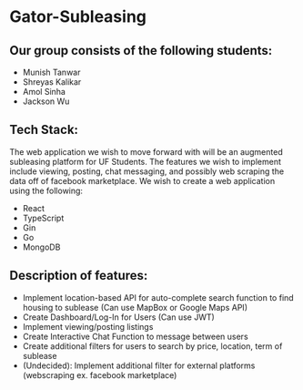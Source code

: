 # Gator-Subleasing

## Our group consists of the following students:

- Munish Tanwar
- Shreyas Kalikar
- Amol Sinha
- Jackson Wu

## Tech Stack:

The web application we wish to move forward with will be an augmented subleasing platform for UF Students. The features we wish to implement include viewing, posting, chat messaging, and possibly web scraping the data off of facebook marketplace. We wish to create a web application using the following:

- React
- TypeScript
- Gin
- Go
- MongoDB

## Description of features:

- Implement location-based API for auto-complete search function to find housing to sublease (Can use MapBox or Google Maps API)
- Create Dashboard/Log-In for Users (Can use JWT)
- Implement viewing/posting listings
- Create Interactive Chat Function to message between users
- Create additional filters for users to search by price, location, term of sublease
- (Undecided): Implement additional filter for external platforms (webscraping ex. facebook marketplace)
